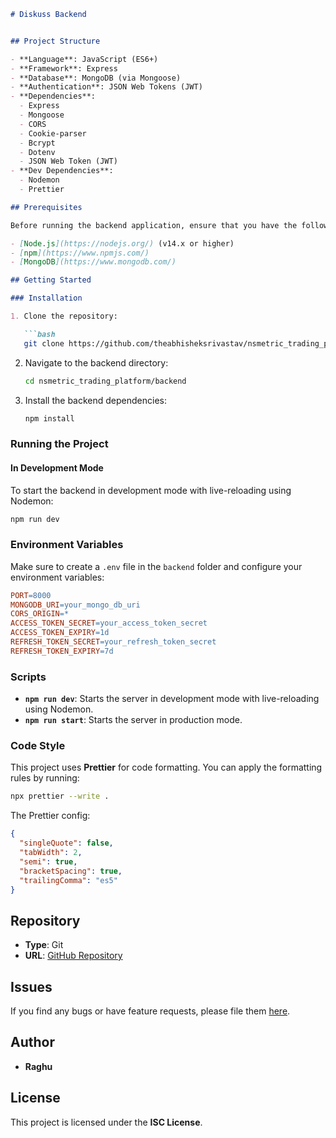 ```markdown
# Diskuss Backend


## Project Structure

- **Language**: JavaScript (ES6+)
- **Framework**: Express
- **Database**: MongoDB (via Mongoose)
- **Authentication**: JSON Web Tokens (JWT)
- **Dependencies**:
  - Express
  - Mongoose
  - CORS
  - Cookie-parser
  - Bcrypt
  - Dotenv
  - JSON Web Token (JWT)
- **Dev Dependencies**:
  - Nodemon
  - Prettier

## Prerequisites

Before running the backend application, ensure that you have the following installed:

- [Node.js](https://nodejs.org/) (v14.x or higher)
- [npm](https://www.npmjs.com/)
- [MongoDB](https://www.mongodb.com/)

## Getting Started

### Installation

1. Clone the repository:

   ```bash
   git clone https://github.com/theabhisheksrivastav/nsmetric_trading_platform.git
   ```

2. Navigate to the backend directory:

   ```bash
   cd nsmetric_trading_platform/backend
   ```

3. Install the backend dependencies:

   ```bash
   npm install
   ```

### Running the Project

#### In Development Mode

To start the backend in development mode with live-reloading using Nodemon:

   ```bash
   npm run dev
   ```

### Environment Variables

Make sure to create a `.env` file in the `backend` folder and configure your environment variables:

```makefile
PORT=8000
MONGODB_URI=your_mongo_db_uri
CORS_ORIGIN=*
ACCESS_TOKEN_SECRET=your_access_token_secret
ACCESS_TOKEN_EXPIRY=1d
REFRESH_TOKEN_SECRET=your_refresh_token_secret
REFRESH_TOKEN_EXPIRY=7d
```

### Scripts

- **`npm run dev`**: Starts the server in development mode with live-reloading using Nodemon.
- **`npm run start`**: Starts the server in production mode.

### Code Style

This project uses **Prettier** for code formatting. You can apply the formatting rules by running:

```bash
npx prettier --write .
```

The Prettier config:

```json
{
  "singleQuote": false,
  "tabWidth": 2,
  "semi": true,
  "bracketSpacing": true,
  "trailingComma": "es5"
}
```

## Repository

- **Type**: Git
- **URL**: [GitHub Repository](https://github.com/Raghu3-3102/Diskussss.git)

## Issues

If you find any bugs or have feature requests, please file them [here](https://github.com/Raghu3-3102/Diskussss).

## Author

- **Raghu**

## License

This project is licensed under the **ISC License**.
```
